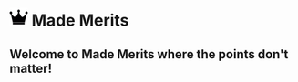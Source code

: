 # ![Alt text](/resources/public/img/king.png?raw=true "") Made Merits

## Welcome to Made Merits where the points don't matter!


